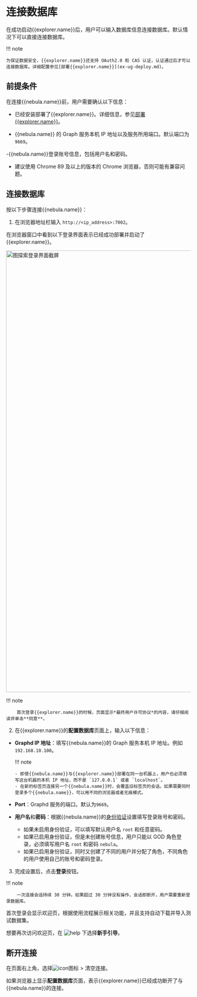 # 连接数据库

在成功启动{{explorer.name}}后，用户可以输入数据库信息连接数据库。默认情况下可以直接连接数据库。

!!! note

    为保证数据安全，{{explorer.name}}还支持 OAuth2.0 和 CAS 认证，认证通过后才可以连接数据库。详细配置参见[部署{{explorer.name}}](ex-ug-deploy.md)。

## 前提条件

在连接{{nebula.name}}前，用户需要确认以下信息：

- 已经安装部署了{{explorer.name}}。详细信息，参见[部署{{explorer.name}}](../deploy-connect/ex-ug-deploy.md)。

- {{nebula.name}} 的 Graph 服务本机 IP 地址以及服务所用端口。默认端口为 `9669`。

-{{nebula.name}}登录账号信息，包括用户名和密码。

- 建议使用 Chrome 89 及以上的版本的 Chrome 浏览器，否则可能有兼容问题。

## 连接数据库

按以下步骤连接{{nebula.name}}：

1. 在浏览器地址栏输入 `http://<ip_address>:7002`。

  在浏览器窗口中看到以下登录界面表示已经成功部署并启动了{{explorer.name}}。

  <img src="https://docs-cdn.nebula-graph.com.cn/figures/ec_expl_login_230912_cn.png" width="1200" alt="图探索登录界面截屏">

  !!! note

        首次登录{{explorer.name}}的时候，页面显示*最终用户许可协议*的内容，请仔细阅读并单击**同意**。

2. 在{{explorer.name}}的**配置数据库**页面上，输入以下信息：

  - **Graphd IP 地址**：填写{{nebula.name}}的 Graph 服务本机 IP 地址。例如`192.168.10.100`。

    !!! note

        - 即使{{nebula.name}}与{{explorer.name}}部署在同一台机器上，用户也必须填写这台机器的本机 IP 地址，而不是 `127.0.0.1` 或者 `localhost`。
        - 在新的标签页连接另一个{{nebula.name}}时，会覆盖旧标签页的会话。如果需要同时登录多个{{nebula.name}}，可以用不同的浏览器或者无痕模式。

  - **Port**：Graphd 服务的端口。默认为`9669`。

  - **用户名**和**密码**：根据{{nebula.name}}的[身份验证](../../7.data-security/1.authentication/1.authentication.md)设置填写登录账号和密码。
    - 如果未启用身份验证，可以填写默认用户名 `root` 和任意密码。
    - 如果已启用身份验证，但是未创建账号信息，用户只能以 GOD 角色登录，必须填写用户名 `root` 和密码 `nebula`。
    - 如果已启用身份验证，同时又创建了不同的用户并分配了角色，不同角色的用户使用自己的账号和密码登录。

3. 完成设置后，点击**登录**按钮。

  !!! note

        一次连接会话持续 30 分钟。如果超过 30 分钟没有操作，会话即断开，用户需要重新登录数据库。

首次登录会显示欢迎页，根据使用流程展示相关功能，并且支持自动下载并导入测试数据集。

想要再次访问欢迎页，在 ![help](https://docs-cdn.nebula-graph.com.cn/figures/navbar-help.png) 下选择**新手引导**。

## 断开连接

在页面右上角，选择![icon](https://docs-cdn.nebula-graph.com.cn/figures/image-icon10.png)图标 > 清空连接。

如果浏览器上显示**配置数据库**页面，表示{{explorer.name}}已经成功断开了与{{nebula.name}}的连接。
